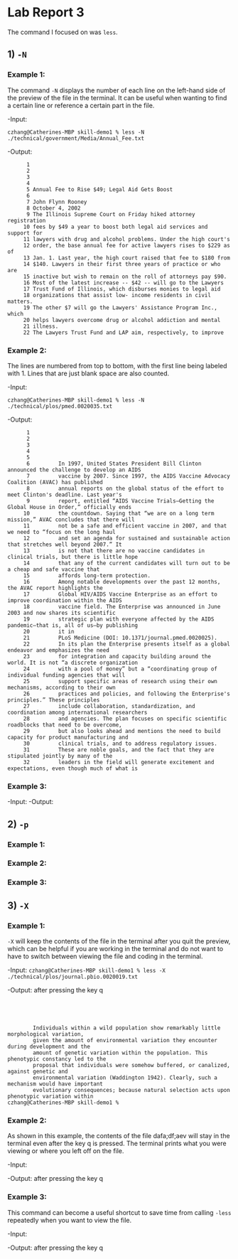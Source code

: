 # Lab Report 3
The command I focused on was ```less```.
## 1) ```-N```
### Example 1:
The command ```-N``` displays the number of each line on the left-hand side of the preview of the file in the terminal. It can be useful when wanting to find a certain line or reference a certain part in the file. 

-Input:
```
czhang@Catherines-MBP skill-demo1 % less -N ./technical/government/Media/Annual_Fee.txt
```
-Output:
```
      1 
      2 
      3 
      4 
      5 Annual Fee to Rise $49; Legal Aid Gets Boost
      6 
      7 John Flynn Rooney
      8 October 4, 2002
      9 The Illinois Supreme Court on Friday hiked attorney registration
     10 fees by $49 a year to boost both legal aid services and support for
     11 lawyers with drug and alcohol problems. Under the high court's
     12 order, the base annual fee for active lawyers rises to $229 as of
     13 Jan. 1. Last year, the high court raised that fee to $180 from
     14 $140. Lawyers in their first three years of practice or who are
     15 inactive but wish to remain on the roll of attorneys pay $90.
     16 Most of the latest increase -- $42 -- will go to the Lawyers
     17 Trust Fund of Illinois, which disburses monies to legal aid
     18 organizations that assist low- income residents in civil matters.
     19 The other $7 will go the Lawyers' Assistance Program Inc., which
     20 helps lawyers overcome drug or alcohol addiction and mental
     21 illness.
     22 The Lawyers Trust Fund and LAP aim, respectively, to improve
```
### Example 2:
The lines are numbered from top to bottom, with the first line being labeled with 1. Lines that are just blank space are also counted. 

-Input:
```
czhang@Catherines-MBP skill-demo1 % less -N ./technical/plos/pmed.0020035.txt
```
-Output:
```
      1 
      2   
      3     
      4       
      5         
      6         In 1997, United States President Bill Clinton announced the challenge to develop an AIDS
      7         vaccine by 2007. Since 1997, the AIDS Vaccine Advocacy Coalition (AVAC) has published
      8         annual reports on the global status of the effort to meet Clinton's deadline. Last year's
      9         report, entitled “AIDS Vaccine Trials—Getting the Global House in Order,” officially ends
     10         the countdown. Saying that “we are on a long term mission,” AVAC concludes that there will
     11         not be a safe and efficient vaccine in 2007, and that we need to “focus on the long haul
     12         and set an agenda for sustained and sustainable action that stretches well beyond 2007.” It
     13         is not that there are no vaccine candidates in clinical trials, but there is little hope
     14         that any of the current candidates will turn out to be a cheap and safe vaccine that
     15         affords long-term protection.
     16         Among notable developments over the past 12 months, the AVAC report highlights the
     17         Global HIV/AIDS Vaccine Enterprise as an effort to improve coordination within the AIDS
     18         vaccine field. The Enterprise was announced in June 2003 and now shares its scientific
     19         strategic plan with everyone affected by the AIDS pandemic—that is, all of us—by publishing
     20         it in 
     21         PLoS Medicine (DOI: 10.1371/journal.pmed.0020025).
     22         In its plan the Enterprise presents itself as a global endeavor and emphasizes the need
     23         for integration and capacity building around the world. It is not “a discrete organization
     24         with a pool of money” but a “coordinating group of individual funding agencies that will
     25         support specific areas of research using their own mechanisms, according to their own
     26         practices and policies, and following the Enterprise's principles.” These principles
     27         include collaboration, standardization, and coordination among international researchers
     28         and agencies. The plan focuses on specific scientific roadblocks that need to be overcome,
     29         but also looks ahead and mentions the need to build capacity for product manufacturing and
     30         clinical trials, and to address regulatory issues.
     31         These are noble goals, and the fact that they are stipulated jointly by many of the
     32         leaders in the field will generate excitement and expectations, even though much of what is
```
### Example 3:
-Input:
-Output:
## 2) `-p`
### Example 1:
### Example 2:
### Example 3:
## 3) `-X`
### Example 1:
`-X` will keep the contents of the file in the terminal after you quit the preview, which can be helpful if you are working in the terminal and do not want to have to switch between viewing the file and coding in the terminal. 

-Input:
`czhang@Catherines-MBP skill-demo1 % less -X ./technical/plos/journal.pbio.0020019.txt`

-Output: after pressing the key q
```
  
    
      
        
        Individuals within a wild population show remarkably little morphological variation,
        given the amount of environmental variation they encounter during development and the
        amount of genetic variation within the population. This phenotypic constancy led to the
        proposal that individuals were somehow buffered, or canalized, against genetic and
        environmental variation (Waddington 1942). Clearly, such a mechanism would have important
        evolutionary consequences; because natural selection acts upon phenotypic variation within
czhang@Catherines-MBP skill-demo1 % 
```
### Example 2:
As shown in this example, the contents of the file dafa;df;aev will stay in the terminal even after the key q is pressed. The terminal prints what you were viewing or where you left off on the file. 

-Input:

-Output: after pressing the key q

### Example 3:
This command can become a useful shortcut to save time from calling `-less` repeatedly when you want to view the file.

-Input:

-Output: after pressing the key q
